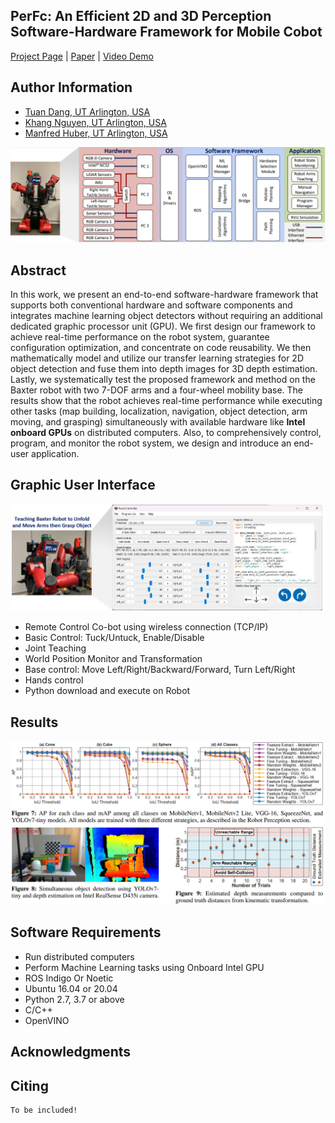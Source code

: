 ## PerFc: An Efficient 2D and 3D Perception Software-Hardware Framework for Mobile Cobot

[Project Page](https://github.com/tuantdang/perception_framework) | [Paper]() | [Video Demo](https://www.youtube.com/watch?v=q4oz9Rixbzs&ab_channel=TuanDang)

## Author Information
- [Tuan Dang, UT Arlington, USA](https://www.tuandang.info/)
- [Khang Nguyen, UT Arlington, USA](https://mkhangg.com/)
- [Manfred Huber, UT Arlington, USA](https://www.uta.edu/academics/faculty/profile?username=huber)

 <p align="center">
<img src="images/fw.png" alt="" width="800"/>
</p>

## Abstract
In this work, we present an end-to-end software-hardware framework that supports both conventional hardware and software components and integrates machine learning object detectors without requiring an additional dedicated graphic processor unit (GPU). We first design our framework to achieve real-time performance on the robot system, guarantee configuration optimization, and concentrate on code reusability. We then mathematically model and utilize our transfer learning strategies for 2D object detection and fuse them into depth images for 3D depth estimation. Lastly, we systematically test the proposed framework and method on the Baxter robot with two 7-DOF arms and a four-wheel mobility base. The results show that the robot achieves real-time performance while executing other tasks (map building, localization, navigation, object detection, arm moving, and grasping) simultaneously with available hardware like **Intel onboard GPUs** on distributed computers. Also, to comprehensively control, program, and monitor the robot system, we design and introduce an end-user application.

 
## Graphic User Interface
<p align="center">
<img src="images/gui2.png" alt="" width="900"/>
</p>
 
 - Remote Control Co-bot using wireless connection (TCP/IP)
- Basic Control: Tuck/Untuck, Enable/Disable
- Joint Teaching
- World Position Monitor and Transformation
- Base control: Move Left/Right/Backward/Forward, Turn Left/Right
- Hands control
- Python download and execute on Robot


 ## Results
<p align="center">
<img src="images/results.png" alt="" width="900"/>
</p>


## Software Requirements
- Run distributed computers 
- Perform Machine Learning tasks using Onboard Intel GPU
- ROS Indigo Or Noetic
- Ubuntu 16.04 or 20.04 
- Python 2.7, 3.7 or above
- C/C++
- OpenVINO

## Acknowledgments


 
## Citing
```
To be included!
```


